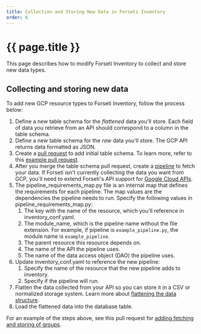 ```yaml
---
title: Collection and Storing New Data in Forseti Inventory
order: 6
---
```

#  {{ page.title }}

This page describes how to modify Forseti Inventory to collect and store new
data types.

## Collecting and storing new data

To add new GCP resource types to Forseti Inventory, follow the process below:

1.  Define a new table schema for the *flattened* data you'll store. Each field
    of data you retrieve from an API should correspond to a column in the table
    schema.
1.  Define a new table schema for the *raw* data you'll store. The GCP API
    returns data formatted as JSON.
1.  Create a [pull
    request](https://help.github.com/articles/creating-a-pull-request/) to add
    initial table schema. To learn more, refer to this [example pull
    request](https://github.com/GoogleCloudPlatform/forseti-security/pull/159).
1.  After you merge the table schema pull request, create a
    [pipeline](https://github.com/GoogleCloudPlatform/forseti-security/tree/master/google/cloud/security/inventory/pipelines)
    to fetch your data. If Forseti isn't currently collecting the data you
    want from GCP, you'll need to extend Forseti's API support for [Google
    Cloud APIs](https://cloud.google.com/apis/docs/overview).
1.  The pipeline_requirements_map.py file is an internal map that defines
    the requirements for each pipeline. The map values are the dependencies
    the pipeline needs to run. Specify the following values in
    pipeline_requirements_map.py:
    1.  The key with the name of the resource, which you'll reference in
        inventory_conf.yaml.
    1.  The module_name, which is the pipeline name without the file
        extension. For example, if pipeline is `example_pipeline.py`, the
        module name is `example_pipeline`.
    1.  The parent resource this resource depends on.
    1.  The name of the API the pipeline uses.
    1.  The name of the data access object (DAO) the pipeline uses.
1.  Update inventory_conf.yaml to reference the new pipeline:
    1.  Specify the name of the resource that the new pipeline adds to
        inventory.
    1.  Specify if the pipeline will run.
1.  Flatten the data collected from your API so you can store it in a CSV or
    normalized storage system. Learn more about [flattening the data
    structure](https://github.com/GoogleCloudPlatform/forseti-security/blob/master/google/cloud/security/inventory/pipelines/load_projects_pipeline.py#L32).
1.  Load the flattened data into the database table.

For an example of the steps above, see this pull request for [adding fetching
and storing of
groups](https://github.com/GoogleCloudPlatform/forseti-security/pull/165).
